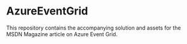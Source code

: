 # AzureEventGrid
This repository contains the accompanying solution and assets for the MSDN Magazine article on Azure Event Grid.
